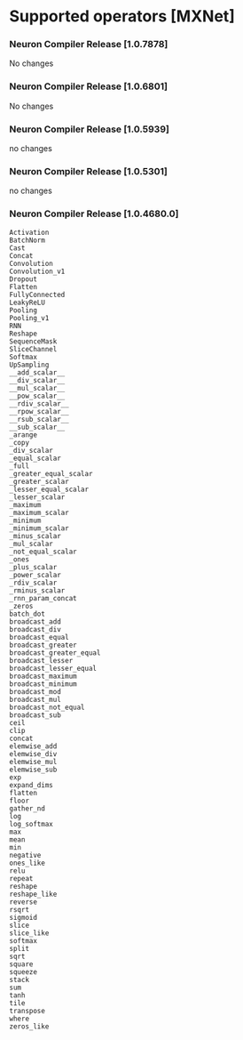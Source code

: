 # Supported operators [MXNet]

### Neuron Compiler Release [1.0.7878]

No changes

### Neuron Compiler Release [1.0.6801]

No changes

### Neuron Compiler Release [1.0.5939]

no changes

### Neuron Compiler Release [1.0.5301]

no changes

### Neuron Compiler Release [1.0.4680.0]

```
Activation
BatchNorm
Cast
Concat
Convolution
Convolution_v1
Dropout
Flatten
FullyConnected
LeakyReLU
Pooling
Pooling_v1
RNN
Reshape
SequenceMask
SliceChannel
Softmax
UpSampling
__add_scalar__
__div_scalar__
__mul_scalar__
__pow_scalar__
__rdiv_scalar__
__rpow_scalar__
__rsub_scalar__
__sub_scalar__
_arange
_copy
_div_scalar
_equal_scalar
_full
_greater_equal_scalar
_greater_scalar
_lesser_equal_scalar
_lesser_scalar
_maximum
_maximum_scalar
_minimum
_minimum_scalar
_minus_scalar
_mul_scalar
_not_equal_scalar
_ones
_plus_scalar
_power_scalar
_rdiv_scalar
_rminus_scalar
_rnn_param_concat
_zeros
batch_dot
broadcast_add
broadcast_div
broadcast_equal
broadcast_greater
broadcast_greater_equal
broadcast_lesser
broadcast_lesser_equal
broadcast_maximum
broadcast_minimum
broadcast_mod
broadcast_mul
broadcast_not_equal
broadcast_sub
ceil
clip
concat
elemwise_add
elemwise_div
elemwise_mul
elemwise_sub
exp
expand_dims
flatten
floor
gather_nd
log
log_softmax
max
mean
min
negative
ones_like
relu
repeat
reshape
reshape_like
reverse
rsqrt
sigmoid
slice
slice_like
softmax
split
sqrt
square
squeeze
stack
sum
tanh
tile
transpose
where
zeros_like
```


